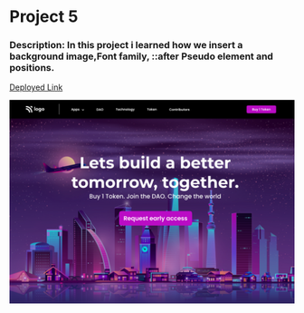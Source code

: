 # Project 5

### Description: In this project i learned how we insert a background image,Font family, ::after Pseudo element and positions.

[Deployed Link](https://siddharthhtmlcssproject5.netlify.app/)

![Output Webpage](output.png)